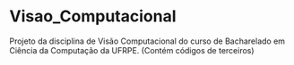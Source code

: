 # Visao_Computacional

Projeto da disciplina de Visão Computacional do curso de Bacharelado em Ciência da Computação da UFRPE.
(Contém códigos de terceiros)
